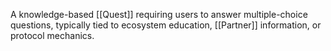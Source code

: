 A knowledge-based [[Quest]] requiring users to answer multiple-choice questions, typically tied to ecosystem education, [[Partner]] information, or protocol mechanics.
